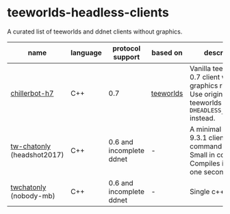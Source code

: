 # teeworlds-headless-clients
A curated list of teeworlds and ddnet clients without graphics.

| name | language | protocol support | based on | description |
| --- | --- | --- | --- | --- |
| [chillerbot-h7](https://github.com/chillerbot/chillerbot-h7) | C++ | 0.7 | [teeworlds](https://github.com/teeworlds/teeworlds) | Vanilla teeworlds 0.7 client with graphics ripped out. Use original teeworlds with ``-DHEADLESS_CLIENT=ON`` instead.
| [tw-chatonly](https://github.com/headshot2017/tw-chatonly) (headshot2017) | C++ | 0.6 and incomplete ddnet | - | A minimal DDNet 9.3.1 client in a command-line. Small in code size. Compiles in under one second.
| [twchatonly](https://github.com/nobody-mb/twchatonly) (nobody-mb) | C++ | 0.6 and incomplete ddnet | - | Single c++ file
